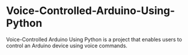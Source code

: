# Voice-Controlled-Arduino-Using-Python
Voice-Controlled Arduino Using Python is a project that enables users to control an Arduino device using voice commands. 
